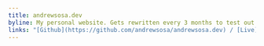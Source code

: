 ```yaml
---
title: andrewsosa.dev
byline: My personal website. Gets rewritten every 3 months to test out some new web tech. You're probably here right now. Currently built with [11ty](https://11ty.dev) and [newcss](https://newcss.net).
links: "[Github](https://github.com/andrewsosa/andrewsosa.dev) / [Live](https://andrewsosa.dev)"
---
```

